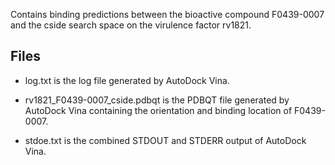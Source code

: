 Contains binding predictions between the bioactive compound F0439-0007 and the cside search space on the virulence factor rv1821.

## Files

- log.txt is the log file generated by AutoDock Vina.

- rv1821_F0439-0007_cside.pdbqt is the PDBQT file generated by AutoDock Vina containing the orientation and binding location of F0439-0007.

- stdoe.txt is the combined STDOUT and STDERR output of AutoDock Vina.


